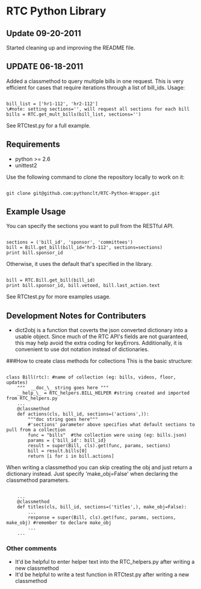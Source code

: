 RTC Python Library
==================
Update 09-20-2011
------
Started cleaning up and improving the README file.

UPDATE 06-18-2011
------
Added a classmethod to query multiple bills in one request. This is very
efficient for cases that require iterations through a list of bill_ids.
Usage: 
<pre><code>
bill_list = ['hr1-112', 'hr2-112']
\#note: setting sections='', will request all sections for each bill
bills = RTC.get_mult_bills(bill_list, sections='') 
</pre></code>
See RTCtest.py for a full example.



Requirements
------------
- python >= 2.6
- unittest2

Use the following command to clone the repository locally to work on it:
<pre><code>
git clone git@github.com:pythonclt/RTC-Python-Wrapper.git
</pre></code>


Example Usage
-------------
You can specify the sections you want to pull from the RESTful API.
<pre><code>
sections = ('bill_id', 'sponsor', 'committees')
bill = Bill.get_bill(bill_id='hr3-112', sections=sections)
print bill.sponsor_id
</pre></code>

Otherwise, it uses the default that's specified in the library.

<pre><code>
bill = RTC.Bill.get_bill(bill_id)
print bill.sponsor_id, bill.vetoed, bill.last_action.text
</pre></code>

See RTCtest.py for more examples usage.

Development Notes for Contributers
----------------------------------
- dict2obj is a function that coverts the json converted dictionary into a usable object. Since much of the RTC API's fields are not guaranteed, this may help avoid the extra coding for keyErrors.  Additionally, it is convenient to use dot notation instead of dictionaries.

###How to create class methods for collections
This is the basic structure:
<pre><code>
class Bill(rtc): #name of collection (eg: bills, videos, floor, updates)
    """  __doc_\_ string goes here """
    __help_\_ = RTC_helpers.BILL_HELPER #string created and imported from RTC_helpers.py   
    ...
    @classmethod
    def actions(cls, bill_id, sections=('actions',)): 
        """doc string goes here"""        
        #'sections' parameter above specifies what default sections to pull from a collection
        func = "bills"  #the collection were using (eg: bills.json)
        params = {'bill_id': bill_id}
        result = super(Bill, cls).get(func, params, sections)
        bill = result.bills[0]
        return [i for i in bill.actions]
</pre></code>
When writing a classmethod you can skip creating the obj and just return a dictionary instead.  Just specify 'make_obj=False' when declaring the classmethod parameters. 

<pre><code>
    ...
    @classmethod
    def titles(cls, bill_id, sections=('titles',), make_obj=False):
        ...
        response = super(Bill, cls).get(func, params, sections, make_obj) #remember to declare make_obj
        ...
    ...
</pre></code>
### Other comments
- It'd be helpful to enter helper text into the RTC_helpers.py after writing a new classmethod
- It'd be helpful to write a test function in RTCtest.py after writing a new classmethod
